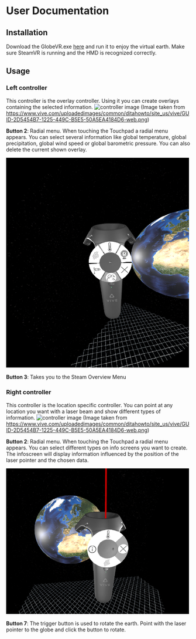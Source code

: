 # User Documentation
## Installation
Download the GlobeVR.exe [here](https://github.com/Flugmango/GlobeVR/releases) and run it to enjoy the virtual earth. Make sure SteamVR is running and the HMD is recognized correctly.

## Usage
### Left controller
This controller is the overlay controller. Using it you can create overlays containing the selected information.
![controller image](https://www.vive.com/uploadedimages/common/ditahowto/site_us/vive/GUID-2D5454B7-1225-449C-B5E5-50A5EA4184D6-web.png)
(Image taken from https://www.vive.com/uploadedimages/common/ditahowto/site_us/vive/GUID-2D5454B7-1225-449C-B5E5-50A5EA4184D6-web.png)

__Button 2__: Radial menu. When touching the Touchpad a radial menu appears. You can select several information like global temperature, global precipitation, global wind speed or global barometric pressure. You can also delete the current shown overlay.

<img src="left_radial.PNG" alt="left radial menu" style="width: 500px;"/>

__Button 3__: Takes you to the Steam Overview Menu

### Right controller
This controller is the location specific controller. You can point at any location you want with a laser beam and show different types of information.
![controller image](https://www.vive.com/uploadedimages/common/ditahowto/site_us/vive/GUID-2D5454B7-1225-449C-B5E5-50A5EA4184D6-web.png)
(Image taken from https://www.vive.com/uploadedimages/common/ditahowto/site_us/vive/GUID-2D5454B7-1225-449C-B5E5-50A5EA4184D6-web.png)

__Button 2__: Radial menu. When touching the Touchpad a radial menu appears. You can select different types on info screens you want to create. The infoscreen will display information influenced by the position of the laser pointer and the chosen data.

<img src="right_radial.PNG" alt="right radial menu" style="width: 500px;"/>


__Button 7__: The trigger button is used to rotate the earth. Point with the laser pointer to the globe and click the button to rotate.

